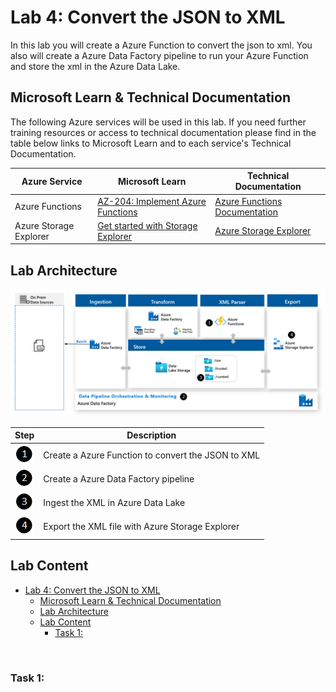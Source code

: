 # Lab 4: Convert the JSON to XML

In this lab you will create a Azure Function to convert the json to xml. You also will create a Azure Data Factory pipeline to run your Azure Function and store the xml in the Azure Data Lake.

## Microsoft Learn & Technical Documentation

The following Azure services will be used in this lab. If you need further training resources or access to technical documentation please find in the table below links to Microsoft Learn and to each service's Technical Documentation.


Azure Service | Microsoft Learn | Technical Documentation|
--------------|-----------------|------------------------|
Azure Functions | [AZ-204: Implement Azure Functions](https://docs.microsoft.com/en-us/learn/paths/implement-azure-functions/) | [Azure Functions Documentation](https://docs.microsoft.com/en-us/azure/azure-functions/)
Azure Storage Explorer | [Get started with Storage Explorer](https://docs.microsoft.com/en-us/azure/vs-azure-tools-storage-manage-with-storage-explorer?tabs=windows)  | [Azure Storage Explorer](https://azure.microsoft.com/en-us/features/storage-explorer/)

## Lab Architecture

![](/media/architecture-lab-4.png)

Step     | Description
-------- | -----
![1](/media/Black1.png) | Create a Azure Function to convert the JSON to XML
![2](/media/Black2.png) | Create a Azure Data Factory pipeline
![3](/media/Black3.png) | Ingest the XML in Azure Data Lake
![4](/media/Black4.png) | Export the XML file with Azure Storage Explorer


## Lab Content

<!-- TOC -->

- [Lab 4: Convert the JSON to XML](#lab-4-convert-the-json-to-xml)
  - [Microsoft Learn & Technical Documentation](#microsoft-learn--technical-documentation)
  - [Lab Architecture](#lab-architecture)
  - [Lab Content](#lab-content)
    - [Task 1:](#task-1)

<!-- /TOC -->
<br>

### Task 1:
<br>
